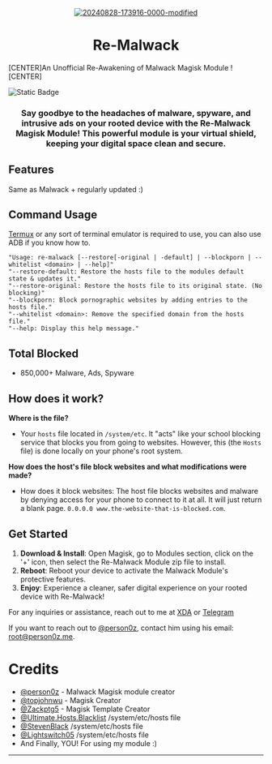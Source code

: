 <div align="center">
  
<a href="https://ibb.co/MRfcZnF"><img src="https://i.ibb.co/MRfcZnF/20240828-173916-0000-modified.png" alt="20240828-173916-0000-modified" border="0"></a>
</div>
  <h1 align="center">Re-Malwack</h1>
[CENTER]An Unofficial Re-Awakening of Malwack Magisk Module ![CENTER]
  
![Static Badge](https://img.shields.io/badge/Support%20Development-black?style=for-the-badge&logo=buymeacoffee&logoColor=black&logoSize=auto&color=%23FFDD00&cacheSeconds=2&link=https%3A%2F%2Fbuymeacoffee.com%2Fzg089&link=https%3A%2F%2Fbuymeacoffee.com%2Fzg089)


<h3 align="center"> Say goodbye to the headaches of malware, spyware, and intrusive ads on your rooted device with the Re-Malwack Magisk Module! This powerful module is your virtual shield, keeping your digital space clean and secure. </h3>

## Features

Same as Malwack + regularly updated :)

## Command Usage
[Termux](https://f-droid.org/en/packages/com.termux/) or any sort of terminal emulator is required to use, you can also use ADB if you know how to.

```
"Usage: re-malwack [--restore[-original | -default] | --blockporn | --whitelist <domain> | --help]"
"--restore-default: Restore the hosts file to the modules default state & updates it."
"--restore-original: Restore the hosts file to its original state. (No blocking)"
"--blockporn: Block pornographic websites by adding entries to the hosts file."
"--whitelist <domain>: Remove the specified domain from the hosts file."
"--help: Display this help message."
```

## Total Blocked
- 850,000+ Malware, Ads, Spyware

## How does it work?

**Where is the file?**
- Your ``hosts`` file located in ``/system/etc``. It "acts" like your school blocking service that blocks you from going to websites. However, this (the ``Hosts`` file) is done locally on your phone's root system. 

**How does the host's file block websites and what modifications were made?**
- How does it block websites: The host file blocks websites and malware by denying access for your phone to connect to it at all. It will just return a blank page. ``0.0.0.0 www.the-website-that-is-blocked.com``.

## Get Started

1. **Download & Install**: Open Magisk, go to Modules section, click on the '+' icon, then select the Re-Malwack Module zip file to install.
2. **Reboot**: Reboot your device to activate the Malwack Module's protective features.
3. **Enjoy**: Experience a cleaner, safer digital experience on your rooted device with Re-Malwack!

For any inquiries or assistance, reach out to me at [XDA](https://xdaforums.com/m/zg_dev.11432109/) or [Telegram](t.me/zgx_dev) 

If you want to reach out to [@person0z](https://github.com/Person0z), contact him using his email: root@person0z.me.

# Credits
- [@person0z](https://github.com/Person0z) - Malwack Magisk module creator
- [@topjohnwu](https://github.com/topjohnwu) - Magisk Creator
- [@Zackptg5](https://github.com/Zackptg5/MMT-Extended) - Magisk Template Creator
- [@Ultimate.Hosts.Blacklist](https://github.com/Ultimate-Hosts-Blacklist/Ultimate.Hosts.Blacklist) /system/etc/hosts file 
- [@StevenBlack](https://github.com/StevenBlack/hosts) /system/etc/hosts file
- [@Lightswitch05](https://github.com/Lightswitch05/hosts) /system/etc/hosts file
- And Finally, YOU! For using my module :)

---
